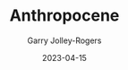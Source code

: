 ---
title: "Anthropocene"
weight: 1
subtitle: ""
excerpt: " "
weight: 5 
date: 2023-04-15
author: "Garry Jolley-Rogers"
draft: false
---